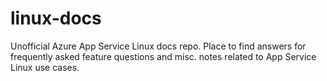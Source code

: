 # linux-docs
Unofficial Azure App Service Linux docs repo. Place to find answers for frequently asked feature questions and misc. notes related to App Service Linux use cases.
